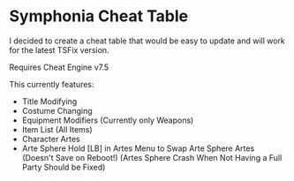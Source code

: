 # Symphonia Cheat Table
I decided to create a cheat table that would be easy to update and will work for the latest TSFix version.

Requires Cheat Engine v7.5

This currently features:
- Title Modifying
- Costume Changing
- Equipment Modifiers (Currently only Weapons)
- Item List (All Items)
- Character Artes
- Arte Sphere Hold [LB] in Artes Menu to Swap Arte Sphere Artes (Doesn't Save on Reboot!)
(Artes Sphere Crash When Not Having a Full Party Should be Fixed)
